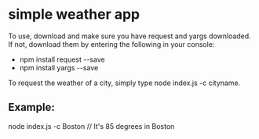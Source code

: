 # simple weather app

To use, download and make sure you have request and yargs downloaded. If not, download them by entering the following in your console:
- npm install request --save 
- npm install yargs --save 

To request the weather of a city, simply type node index.js -c cityname.

## Example:
node index.js -c Boston
// It's 85 degrees in Boston
